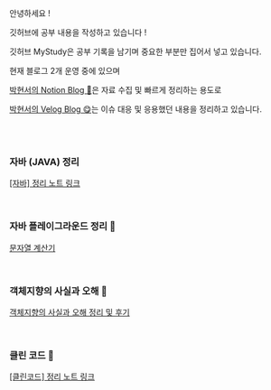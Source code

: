 안녕하세요 !

깃허브에 공부 내용을 작성하고 있습니다 !

깃허브 MyStudy은 공부 기록을 남기며 중요한 부분만 집어서 넣고 있습니다.

현재 블로그 2개 운영 중에 있으며

[박현서의 Notion Blog 🎉](https://hyena.oopy.io/)은 자료 수집 및 빠르게 정리하는 용도로

[박현서의 Velog Blog 😋](https://velog.io/@hyena0608)는 이슈 대응 및 응용했던 내용을 정리하고 있습니다.

<br><br>


 ### 자바 (JAVA) 정리 
 [[자바] 정리 노트 링크](./자바/ReadMe.md)

<br>

### 자바 플레이그라운드 정리 🚀
[문자열 계산기](https://github.com/hyena0608/MyStudy/blob/master/%5BNextStep%5D_TDD_CleanCode/%5B%EC%9E%90%EB%B0%94%ED%94%8C%EB%A0%88%EC%9D%B4%EA%B7%B8%EB%9D%BC%EC%9A%B4%EB%93%9C%5D_1%EC%A3%BC%EC%B0%A8/%5B%EC%9E%90%EB%B0%94%ED%94%8C%EB%A0%88%EC%9D%B4%EA%B7%B8%EB%9D%BC%EC%9A%B4%EB%93%9C%5D_1%EC%A3%BC%EC%B0%A8_%20%EB%AC%B8%EC%9E%90%EC%97%B4_%EA%B3%84%EC%82%B0%EA%B8%B0.md)

<br>

### 객체지향의 사실과 오해 📗
[객체지향의 사실과 오해 정리 및 후기](https://github.com/hyena0608/MyStudy/tree/master/%EA%B0%9D%EC%B2%B4%EC%A7%80%ED%96%A5%EC%9D%98%EC%82%AC%EC%8B%A4%EA%B3%BC%EC%98%A4%ED%95%B4)

<br>

### 클린 코드 🚀

 [[클린코드] 정리 노트 링크](./클린코드/ReadMe.md)
 
<br>

